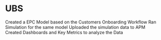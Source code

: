 # UBS
Created a EPC Model based on the Customers Onboarding Workflow
Ran Simulation for the same model
Uploaded the simulation data to APM 
Created Dashboards and Key Metrics to analyze the Data
